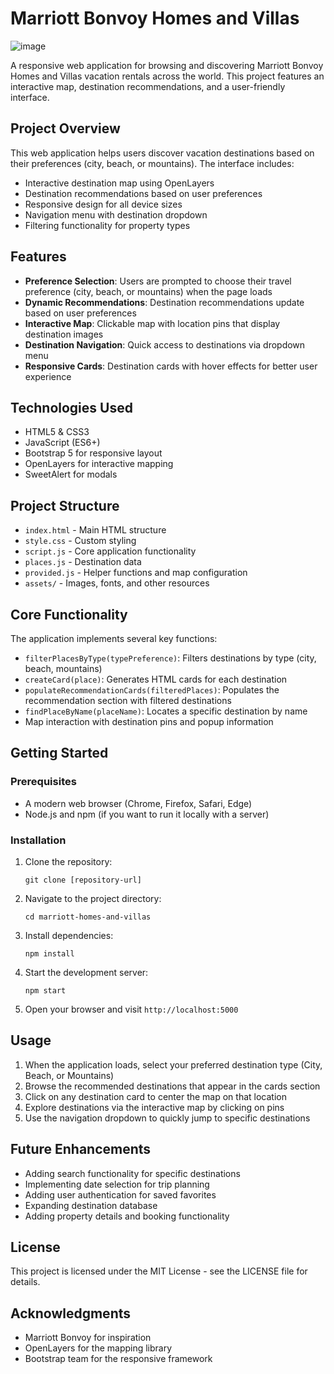 # Marriott Bonvoy Homes and Villas
![image](https://github.com/user-attachments/assets/f3324d01-4048-40cb-803d-40ff99a479ad)


A responsive web application for browsing and discovering Marriott Bonvoy Homes and Villas vacation rentals across the world. This project features an interactive map, destination recommendations, and a user-friendly interface.

## Project Overview

This web application helps users discover vacation destinations based on their preferences (city, beach, or mountains). The interface includes:

- Interactive destination map using OpenLayers
- Destination recommendations based on user preferences
- Responsive design for all device sizes
- Navigation menu with destination dropdown
- Filtering functionality for property types

## Features

- **Preference Selection**: Users are prompted to choose their travel preference (city, beach, or mountains) when the page loads
- **Dynamic Recommendations**: Destination recommendations update based on user preferences
- **Interactive Map**: Clickable map with location pins that display destination images
- **Destination Navigation**: Quick access to destinations via dropdown menu
- **Responsive Cards**: Destination cards with hover effects for better user experience

## Technologies Used

- HTML5 & CSS3
- JavaScript (ES6+)
- Bootstrap 5 for responsive layout
- OpenLayers for interactive mapping
- SweetAlert for modals

## Project Structure

- `index.html` - Main HTML structure
- `style.css` - Custom styling
- `script.js` - Core application functionality
- `places.js` - Destination data
- `provided.js` - Helper functions and map configuration
- `assets/` - Images, fonts, and other resources

## Core Functionality

The application implements several key functions:

- `filterPlacesByType(typePreference)`: Filters destinations by type (city, beach, mountains)
- `createCard(place)`: Generates HTML cards for each destination
- `populateRecommendationCards(filteredPlaces)`: Populates the recommendation section with filtered destinations
- `findPlaceByName(placeName)`: Locates a specific destination by name
- Map interaction with destination pins and popup information

## Getting Started

### Prerequisites

- A modern web browser (Chrome, Firefox, Safari, Edge)
- Node.js and npm (if you want to run it locally with a server)

### Installation

1. Clone the repository:
   ```
   git clone [repository-url]
   ```

2. Navigate to the project directory:
   ```
   cd marriott-homes-and-villas
   ```

3. Install dependencies:
   ```
   npm install
   ```

4. Start the development server:
   ```
   npm start
   ```

5. Open your browser and visit `http://localhost:5000`

## Usage

1. When the application loads, select your preferred destination type (City, Beach, or Mountains)
2. Browse the recommended destinations that appear in the cards section
3. Click on any destination card to center the map on that location
4. Explore destinations via the interactive map by clicking on pins
5. Use the navigation dropdown to quickly jump to specific destinations

## Future Enhancements

- Adding search functionality for specific destinations
- Implementing date selection for trip planning
- Adding user authentication for saved favorites
- Expanding destination database
- Adding property details and booking functionality

## License

This project is licensed under the MIT License - see the LICENSE file for details.

## Acknowledgments

- Marriott Bonvoy for inspiration
- OpenLayers for the mapping library
- Bootstrap team for the responsive framework
